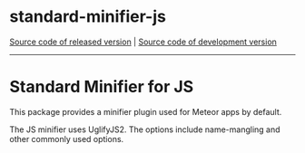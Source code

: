 # standard-minifier-js
[Source code of released version](https://github.com/meteor/meteor/tree/master/packages/standard-minifier-js) | [Source code of development version](https://github.com/meteor/meteor/tree/devel/packages/standard-minifier-js)
***

Standard Minifier for JS
===

This package provides a minifier plugin used for Meteor apps by default.

The JS minifier uses UglifyJS2. The options include name-mangling and other
commonly used options.